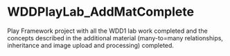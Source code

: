 # WDDPlayLab_AddMatComplete
Play Framework project with all the WDD1 lab work completed and the concepts described in the additional material (many-to=many relationships, inheritance and image upload and processing) completed.
